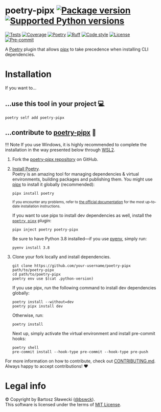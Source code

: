 
# poetry-pipx [![Package version](https://img.shields.io/pypi/v/poetry-pipx?label=PyPI)](https://pypi.org/project/poetry-pipx/) [![Supported Python versions](https://img.shields.io/pypi/pyversions/poetry-pipx.svg?logo=python&label=Python)](https://pypi.org/project/poetry-pipx/)
[![Tests](https://github.com/bswck/poetry-pipx/actions/workflows/test.yml/badge.svg)](https://github.com/bswck/poetry-pipx/actions/workflows/test.yml)
[![Coverage](https://coverage-badge.samuelcolvin.workers.dev/bswck/poetry-pipx.svg)](https://coverage-badge.samuelcolvin.workers.dev/redirect/bswck/poetry-pipx)
[![Poetry](https://img.shields.io/endpoint?url=https://python-poetry.org/badge/v0.json)](https://python-poetry.org/)
[![Ruff](https://img.shields.io/endpoint?url=https://raw.githubusercontent.com/astral-sh/ruff/main/assets/badge/v2.json)](https://github.com/astral-sh/ruff)
[![Code style](https://img.shields.io/badge/code%20style-black-000000.svg?label=Code%20style)](https://github.com/psf/black)
[![License](https://img.shields.io/github/license/bswck/poetry-pipx.svg?label=License)](https://github.com/bswck/poetry-pipx/blob/HEAD/LICENSE)
[![Pre-commit](https://img.shields.io/badge/pre--commit-enabled-brightgreen?logo=pre-commit&logoColor=white)](https://github.com/pre-commit/pre-commit)

A [Poetry](https://python-poetry.org/) plugin that allows [pipx](https://github.com/pypa/pipx#readme) to take precedence when installing CLI dependencies.

# Installation
If you want to…



## …use this tool in your project 💻
```shell
poetry self add poetry-pipx
```

## …contribute to [poetry-pipx](https://github.com/bswck/poetry-pipx) 🚀


!!! Note
    If you use Windows, it is highly recommended to complete the installation in the way presented below through [WSL2](https://learn.microsoft.com/en-us/windows/wsl/install).



1.  Fork the [poetry-pipx repository](https://github.com/bswck/poetry-pipx) on GitHub.

1.  [Install Poetry](https://python-poetry.org/docs/#installation).<br/>
    Poetry is an amazing tool for managing dependencies & virtual environments, building packages and publishing them.
    You might use [pipx](https://github.com/pypa/pipx#readme) to install it globally (recommended):

    ```shell
    pipx install poetry
    ```

    <sub>If you encounter any problems, refer to [the official documentation](https://python-poetry.org/docs/#installation) for the most up-to-date installation instructions.</sub>

    If you want to use pipx to install dev dependencies as well, install the [`poetry pipx`](https://github.com/bswck/poetry-pipx#readme) plugin:
    ```shell
    pipx inject poetry poetry-pipx
    ```

    Be sure to have Python 3.8 installed—if you use [pyenv](https://github.com/pyenv/pyenv#readme), simply run:

    ```shell
    pyenv install 3.8
    ```

1.  Clone your fork locally and install dependencies.

    ```shell
    git clone https://github.com/your-username/poetry-pipx path/to/poetry-pipx
    cd path/to/poetry-pipx
    poetry env use $(cat .python-version)
    ```

    If you use pipx, run the following command to install dev dependencies globally:
    ```shell
    poetry install --without=dev
    poetry pipx install dev
    ```
    Otherwise, run:

    ```shell
    poetry install
    ```
    Next up, simply activate the virtual environment and install pre-commit hooks:

    ```shell
    poetry shell
    pre-commit install --hook-type pre-commit --hook-type pre-push
    ```

For more information on how to contribute, check out [CONTRIBUTING.md](https://github.com/bswck/poetry-pipx/blob/HEAD/CONTRIBUTING.md).<br/>
Always happy to accept contributions! ❤️


# Legal info
© Copyright by Bartosz Sławecki ([@bswck](https://github.com/bswck)).
<br />This software is licensed under the terms of [MIT License](https://github.com/bswck/poetry-pipx/blob/HEAD/LICENSE).

